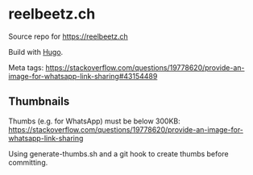 # reelbeetz.ch

Source repo for <https://reelbeetz.ch>

Build with [Hugo](https://gohugo.io).

Meta tags: <https://stackoverflow.com/questions/19778620/provide-an-image-for-whatsapp-link-sharing#43154489>

## Thumbnails

Thumbs (e.g. for WhatsApp) must be below 300KB: https://stackoverflow.com/questions/19778620/provide-an-image-for-whatsapp-link-sharing

Using generate-thumbs.sh and a git hook to create thumbs before committing.
